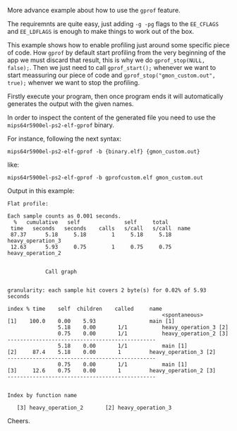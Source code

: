 More advance example about how to use the `gprof` feature.

The requiremnts are quite easy, just adding `-g -pg` flags to the `EE_CFLAGS` and `EE_LDFLAGS` is enough to make things to work out of the box.

This example shows how to enable profiling just around some specific piece of code.
How `gprof` by default start profiling from the very beginning of the app we must discard that result, this is why we do `gprof_stop(NULL, false);`.
Then we just need to call `gprof_start();` whenever we want to start meassuring our piece of code and `gprof_stop("gmon_custom.out", true);` whenver we want to stop the profiling.

Firstly execute your program, then once program ends it will automatically generates the output with the given names.

In order to inspect the content of the generated file you need to use the `mips64r5900el-ps2-elf-gprof` binary.

For instance, following the next syntax:
```
mips64r5900el-ps2-elf-gprof -b {binary.elf} {gmon_custom.out}
```
like:
```
mips64r5900el-ps2-elf-gprof -b gprofcustom.elf gmon_custom.out
```

Output in this example:
```
Flat profile:

Each sample counts as 0.001 seconds.
  %   cumulative   self              self     total
 time   seconds   seconds    calls   s/call   s/call  name
 87.37      5.18     5.18        1     5.18     5.18  heavy_operation_3
 12.63      5.93     0.75        1     0.75     0.75  heavy_operation_2


			Call graph


granularity: each sample hit covers 2 byte(s) for 0.02% of 5.93 seconds

index % time    self  children    called     name
                                                 <spontaneous>
[1]    100.0    0.00    5.93                 main [1]
                5.18    0.00       1/1           heavy_operation_3 [2]
                0.75    0.00       1/1           heavy_operation_2 [3]
-----------------------------------------------
                5.18    0.00       1/1           main [1]
[2]     87.4    5.18    0.00       1         heavy_operation_3 [2]
-----------------------------------------------
                0.75    0.00       1/1           main [1]
[3]     12.6    0.75    0.00       1         heavy_operation_2 [3]
-----------------------------------------------


Index by function name

   [3] heavy_operation_2       [2] heavy_operation_3
```

Cheers.